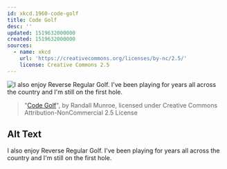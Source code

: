 ```yaml
---
id: xkcd.1960-code-golf
title: Code Golf
desc: ''
updated: 1519632000000
created: 1519632000000
sources:
  - name: xkcd
    url: 'https://creativecommons.org/licenses/by-nc/2.5/'
    license: Creative Commons 2.5
---
```

![I also enjoy Reverse Regular Golf. I've been playing for years all across the country and I'm still on the first hole.](https://imgs.xkcd.com/comics/code_golf.png)
> "[Code Golf](https://xkcd.com/1960/)", by Randall Munroe, licensed under Creative Commons Attribution-NonCommercial 2.5 License

## Alt Text
I also enjoy Reverse Regular Golf. I've been playing for years all across the country and I'm still on the first hole.
